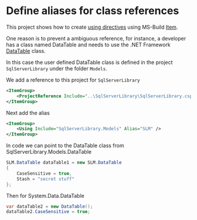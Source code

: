 ﻿# Define aliases for class references 

This project shows how to create [using directives](https://learn.microsoft.com/en-us/dotnet/csharp/language-reference/keywords/using-directive) using MS-Build [Item](https://learn.microsoft.com/en-us/dotnet/core/project-sdk/msbuild-props#using).


One reason is to prevent a ambiguous reference, for instance, a developer has a class named DataTable and needs to use the .NET Framework [DataTable](https://learn.microsoft.com/en-us/dotnet/api/system.data.datatable?view=net-7.0) class.

In this case the user defined DataTable class is defined in the project `SqlServerLibrary` under the folder `Models`.

We add a reference to this project for `SqlServerLibrary`

```xml
<ItemGroup>
    <ProjectReference Include="..\SqlServerLibrary\SqlServerLibrary.csproj" />
</ItemGroup>
```

Next add the alias

```xml
<ItemGroup>
    <Using Include="SqlServerLibrary.Models" Alias="SLM" />
</ItemGroup>
```

In code we can point to the DataTable class from SqlServerLibrary.Models.DataTable

```csharp
SLM.DataTable dataTable1 = new SLM.DataTable
{
    CaseSensitive = true,
    Stash = "secret stuff"
};
```

Then for System.Data.DataTable

```csharp
var dataTable2 = new DataTable();
dataTable2.CaseSensitive = true;
```




